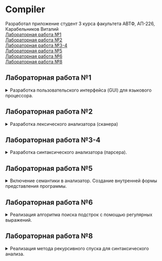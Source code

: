# Compiler
Разработал приложение студент 3 курса факультета АВТФ, АП-226,  
Карабельников Виталий  
[Лабораторная работа №1](#лабораторная-работа-1)  
[Лабораторная работа №2](#лабораторная-работа-2)  
[Лабораторная работа №3-4](#лабораторная-работа-3-4)  
[Лабораторная работа №5](#лабораторная-работа-5)  
[Лабораторная работа №6](#лабораторная-работа-6)  
[Лабораторная работа №8](#лабораторная-работа-8)

## Лабораторная работа №1
<details>
  <summary>
    Разработка пользовательского интерфейса (GUI) для языкового процессора.  
  </summary>
  
  Данная лабораторная работа является практической частью курсовой работы по дисциплине "Теория формальных языков и компиляторов"  
Цель работы: Разработать приложение – текстовый редактор.   

Данное приложение успешно разработано и соответствует всем заявленным требованиям и дополнительным задачам.

Выполнены представленные ниже требования:  
•  Графический интерфейс пользователя (GUI)  
•  Приложение запускается и корректно работает на компьютере без установленной среды разработки (IDE).  
•  Заголовок окна  
•  Дизайн интерфейса соответствии с заданным примером  
•  Функциональность меню и панели инструментов  
•  Реакция на изменение размера окна  
•  Изменение соотношения размеров областей  
•  Полосы прокрутки  
•  При открытии нового файла или выходе из программы приложение предлагает сохранить изменения в файле, если пользователь редактировал текст.  

Реализация дополнительных заданий:

•  Изменение размеров текста  
•  Окно редактирования реализовано в виде интерфейса с вкладками, позволяя пользователю одновременно работать с несколькими текстовыми файлами.  
•  Интернационализация  
•  Нумерация строк  
•  Открытие файла перетаскиванием  
•  Строка состояния  
•  Подсветка синтаксиса  
•  Интерфейс с вкладками (окно вывода результатов)  
•  Отображение ошибок в виде таблицы  
•  Горячие клавиши  
</details>

## Лабораторная работа №2
<details>
  <summary>
  Разработка лексического анализатора (сканера)
  </summary>
  
  Цель работы: Изучить назначение лексического анализатора. Спроектировать алгоритм и выполнить программную реализацию сканера.  
  В соответствии с вариантом задания необходимо:
  
  •  Спроектировать диаграмму состояний сканера.  
  •  Разработать лексический анализатор, позволяющий выделить в тексте лексемы, иные символы считать недопустимыми.  
  •  Встроить сканер в ранее разработанный интерфейс текстового редактора. Учесть, что текст для разбора может состоять из множества строк.  

  Вариант 43 - _Объявление перечисления на языке C++_  
  Примеры допустимых строк:  
  ```
  enum class Weekday {Monday, Tuesday, Wednesday, Thursday, Friday, Saturday, Sunday};
  enum class Operation {Add, Subtract, Multiply};
  ```
  ## Диаграмма состояний сканера  
  ![Диаграмма состояний сканера](https://github.com/user-attachments/assets/04a7a056-0ccd-4bed-91c4-7bda52cc23f6)

  ## Тестовые примеры  
  ![image](https://github.com/user-attachments/assets/4d6b7506-529a-44f2-981e-b582913ec333)  
  ![image](https://github.com/user-attachments/assets/f9fab2ba-0172-457a-814e-4f2fae61a569)
  ![image](https://github.com/user-attachments/assets/935c3ed2-aed3-4afb-94b9-2f5fe0d34034)

</details>
 
## Лабораторная работа №3-4
<details>
  <summary>
    Разработка синтаксического анализатора (парсера).
  </summary>

  Вариант 43 - _Объявление перечисления на языке C++_  
  Примеры допустимых строк:  
  ```
  enum class Weekday {Monday, Tuesday, Wednesday, Thursday, Friday, Saturday, Sunday};
  enum class Operation {Add, Subtract, Multiply};
  enum class FirstDay {Monday};
  ```  
  Разработанная грамматика:
  1.	‹Start› → ‘enum’‹Space1›
2.	‹Space1› → ‘ ’‹Class›
3.	‹Class› → ‘class’‹Space2›
4.	‹Space2› → ‘ ’‹Id›
5.	‹Id› → ‹Letter›‹IdRem›
6.	‹IdRem› → ‹Symbols›‹IdRem›
7.	‹IdRem› → ‘{’‹IdArg›
8.	‹IdArg› → ‹Letter›‹IdArgRem›
9.	‹IdArgRem› → ‹Symbols›‹IdArgRem›
10.	‹IdArgRem› → ‘,’‹IdArg›
11.	‹IdArgRem› → ‘}’‹End›
12.	‹End› → ‘;’  
•	‹Letter› → “a” | “b” | “c” | ... | “z” | “A” | “B” | “C” | ... | “Z”  
•	‹Symbols› → “a” | “b” | “c” | ... | “z” | “A” | “B” | “C” | ... | “Z”| “0” | “1” | “2” | “3” | “4” | “5” | “6” | “7” | “8” | “9” | “_”   
Следуя введенному формальному определению грамматики, представим G[‹Start›] ее составляющими:  
•	Z = ‹Start›;  
•	VT = {a, b, c, ..., z, A, B, C, ..., Z,{, },;,_, 0, 1, 2, ..., 9, enum, class};  
•	VN = {‹Start›, ‹Space1›, ‹Class›, ‹Space2›, ‹Id›, ‹IdRem›, ‹IdArg›, ‹IdArgRem›, ‹Letter›, ‹Symbols›, ‹End›}.

Классификация грамматики:  
Согласно классификации Хомского, грамматика G[‹Start›] является автоматной.  
Все правила относятся к классу праворекурсивных продукций (A → aB | a | ε), следовательно, грамматика является полностью автоматной.  
## Граф конечного автомата
![image](https://github.com/user-attachments/assets/1d109f4d-2332-4835-9a10-293b04fa27cb)

## Тестовые примеры
Пример с корректной структурой:
![1](https://github.com/user-attachments/assets/8374f94d-0dbd-407a-80be-4fcab19dc0e5)
Примеры с ошибками:
![2](https://github.com/user-attachments/assets/5504d25c-74ce-4b9a-8bb0-89a4ba7bb021)
![3](https://github.com/user-attachments/assets/e885c482-e82a-48bd-86d3-b2150951d32e)

</details>

## Лабораторная работа №5
<details>
  <summary>
    Включение семантики в анализатор. Создание внутренней формы представления программы.
  </summary>
Цель работы: Дополнить анализатор, разработанный в рамках лабораторных работ, этапом формирования внутренней формы представления программы.
 
2 вариант. В качестве внутренней формы представления программы выберем тетрады.  
Тетрада имеет четыре поля: op, arg1, arg2 и result.  
Задание:  
Реализовать в текстовом редакторе поиск лексических и синтаксических ошибок для грамматики G[<E>]. Реализовать данную КС-граммматику методом рекурсивного спуска:  
1. E → TA 
2. A → ε | + TA | - TA 
3. T → ОВ 
4. В → ε | *ОВ | /ОВ 
5. О → id | (E) 
6. id → letter {letter}
  
Реализовать алгоритм записи выражений в форме тетрад.  
Примеры допустимых строк:  
  ```
  x = y + z
  result = a * b - c / d
  value = (x + y) * (a - b)
  ```

## Тестовые примеры
![51](https://github.com/user-attachments/assets/65af3bb4-7d7f-4d39-987d-9182a16b602b)
![52](https://github.com/user-attachments/assets/ebb191ab-232f-4d7f-b9dd-1f018fb46950)
![53](https://github.com/user-attachments/assets/ce4eceec-e667-4271-8214-cb049d19bc1e)

</details>

## Лабораторная работа №6
<details>
  <summary>
    Реализация алгоритма поиска подстрок с помощью регулярных выражений.
  </summary>
 
### 1. Построить РВ, описывающее российские почтовые индексы.
Регулярное выражение:  
```
\d{3}\s?\d{3}
```
### 2. Построить РВ, описывающее ФИО человека на русском языке (фамилия полностью и инициалы имени и отчества).
Регулярное выражение:  
```
[А-ЯЁ][а-яё]+\s[А-ЯЁ]\s*\.\s*[А-ЯЁ]\s*\.
```
### 3. Построить РВ, описывающее URL-ссылку на веб-страницу на латинице (с различными протоколами HTTP, HTTPS, FTP).
Регулярное выражение:  
```
(https?|ftp):\/\/[a-z0-9\-]+(\.[a-z0-9\-]+)*(:[0-9]+)?(\/[^\s]*)?
```
 
## Тестовые примеры
![61](https://github.com/user-attachments/assets/ed3a3257-da09-4d49-a93a-575d1083263c)
![62](https://github.com/user-attachments/assets/a667a079-44ae-4949-b447-fcb7993ed81b)
![63](https://github.com/user-attachments/assets/78d190a4-c0fd-47e1-80cd-1c1370dabf4f)
![64](https://github.com/user-attachments/assets/4c00a6d8-4956-4b5a-9f0a-21b11c58be09)

## Дополнительное задание  
Для задачи из 3 блока необходимо реализовать алгоритм поиска подстрок в тексте, перейдя к графу автомата.  
Граф автомата:  
![image](https://github.com/user-attachments/assets/bc1f3959-a167-4bda-8a89-c2e00686a275)

</details>

## Лабораторная работа №8
<details>
  <summary>
    Реализация метода рекурсивного спуска для синтаксического анализа.
  </summary>
Грамматика: 
G[E]: 
1. E → TA 
2. A → ε | + TA | - TA  
3. T → ОВ 
4. В → ε | *ОВ | /ОВ 
5. О → num | id | (E) 
num – числовая константа Ц{Ц}, 
id – идентификатор Б{Б|Ц}, 
Б – {a, b, c, ...z, A, B, …, Z}, 
Ц – {0, 1, …, 9} 

Язык: 
![image](https://github.com/user-attachments/assets/f3ba0d5f-8930-4521-b129-91bf5718ce11)

Классификация грамматики:
Контекстно-свободная

## Тестовые примеры 
![image](https://github.com/user-attachments/assets/d488e432-9b86-4372-9a72-fb7ec25884fb) 
![image](https://github.com/user-attachments/assets/8d63c6b2-1521-4cd0-bf9b-96eb7370de9a)

## Дополнительное задание 
Реализовать для своего варианта задания в данной лабораторной работе алгоритм лексического анализа (лексемная декомпозиция и поиск лексических ошибок). 

Диаграмма сканера:

Тестовые примеры: 
Корректный ввод:  
![image](https://github.com/user-attachments/assets/1e2d50c5-579d-4f9d-be9d-f1d9c2e62f98)  
![image](https://github.com/user-attachments/assets/9813d57f-b71e-4f9b-a38a-29e5d2199e5d)  

Ошибки:  
![image](https://github.com/user-attachments/assets/82c70661-9a60-424a-8dcf-a7071889c7ec)
![image](https://github.com/user-attachments/assets/e2568007-f022-4be3-a834-0a0a41a0c6bf)
![image](https://github.com/user-attachments/assets/c41fab8d-e50a-407b-8e02-564e1124bf71)
</details>
